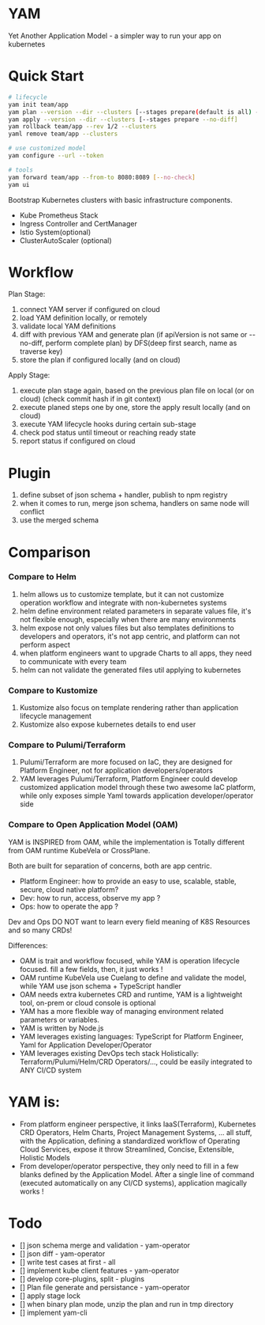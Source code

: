 # YAM
Yet Another Application Model - a simpler way to run your app on kubernetes

# Quick Start

```bash
# lifecycle
yam init team/app
yam plan --version --dir --clusters [--stages prepare(default is all) --no-diff]
yam apply --version --dir --clusters [--stages prepare --no-diff]
yam rollback team/app --rev 1/2 --clusters 
yaml remove team/app --clusters

# use customized model
yam configure --url --token

# tools
yam forward team/app --from-to 8080:8089 [--no-check]
yam ui
```

Bootstrap Kubernetes clusters with basic infrastructure components.
- Kube Prometheus Stack
- Ingress Controller and CertManager
- Istio System(optional)
- ClusterAutoScaler (optional)

# Workflow

Plan Stage:
1. connect YAM server if configured on cloud
2. load YAM definition locally, or remotely
3. validate local YAM definitions
4. diff with previous YAM and generate plan (if apiVersion is not same or --no-diff, perform complete plan) by DFS(deep first search, name as traverse key)
5. store the plan if configured locally (and on cloud)

Apply Stage:

1. execute plan stage again, based on the previous plan file on local (or on cloud) (check commit hash if in git context)
2. execute planed steps one by one, store the apply result locally (and on cloud)
3. execute YAM lifecycle hooks during certain sub-stage
4. check pod status until timeout or reaching ready state
5. report status if configured on cloud

# Plugin

1. define subset of json schema + handler, publish to npm registry
2. when it comes to run, merge json schema, handlers on same node will conflict
3. use the merged schema

# Comparison

### Compare to Helm

1. helm allows us to customize template, but it can not customize operation workflow and integrate with non-kubernetes systems
2. helm define environment related parameters in separate values file, it's not flexible enough, especially when there are many environments
3. helm expose not only values files but also templates definitions to developers and operators, it's not app centric, and platform can not perform aspect
4. when platform engineers want to upgrade Charts to all apps, they need to communicate with every team
5. helm can not validate the generated files util applying to kubernetes

### Compare to Kustomize

1. Kustomize also focus on template rendering rather than application lifecycle management
2. Kustomize also expose kubernetes details to end user

### Compare to Pulumi/Terraform

1. Pulumi/Terraform are more focused on IaC, they are designed for Platform Engineer, not for application developers/operators
2. YAM leverages Pulumi/Terraform, Platform Engineer could develop customized application model through these two awesome IaC platform, while only exposes simple Yaml towards application developer/operator side

### Compare to Open Application Model (OAM)

YAM is INSPIRED from OAM, while the implementation is Totally different from OAM runtime KubeVela or CrossPlane.

Both are built for separation of concerns, both are app centric.
- Platform Engineer: how to provide an easy to use, scalable, stable, secure, cloud native platform?
- Dev: how to run, access, observe my app ?
- Ops: how to operate the app ?

Dev and Ops DO NOT want to learn every field meaning of K8S Resources and so many CRDs!

Differences:
- OAM is trait and workflow focused, while YAM is operation lifecycle focused. fill a few fields, then, it just works !
- OAM runtime KubeVela use Cuelang to define and validate the model, while YAM use json schema + TypeScript handler
- OAM needs extra kubernetes CRD and runtime, YAM is a lightweight tool, on-prem or cloud console is optional
- YAM has a more flexible way of managing environment related parameters or variables.
- YAM is written by Node.js
- YAM leverages existing languages: TypeScript for Platform Engineer, Yaml for Application Developer/Operator
- YAM leverages existing DevOps tech stack Holistically: Terraform/Pulumi/Helm/CRD Operators/..., could be easily integrated to ANY CI/CD system

# YAM is:
- From platform engineer perspective, it links IaaS(Terraform), Kubernetes CRD Operators, Helm Charts, Project Management Systems, ... all stuff, with the Application, defining a standardized workflow of Operating Cloud Services, expose it throw Streamlined, Concise, Extensible, Holistic Models
- From developer/operator perspective, they only need to fill in a few blanks defined by the Application Model. After a single line of command (executed automatically on any CI/CD systems), application magically works !

# Todo

- [] json schema merge and validation - yam-operator
- [] json diff - yam-operator
- [] write test cases at first - all
- [] implement kube client features - yam-operator
- [] develop core-plugins, split - plugins
- [] Plan file generate and persistance - yam-operator
- [] apply stage lock
- [] when binary plan mode, unzip the plan and run in tmp directory
- [] implement yam-cli